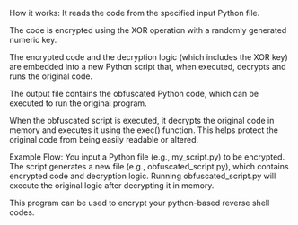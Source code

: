 How it works:
It reads the code from the specified input Python file.

The code is encrypted using the XOR operation with a randomly generated numeric key.

The encrypted code and the decryption logic (which includes the XOR key) are embedded into a new Python script that, when executed, decrypts and runs the original code.

The output file contains the obfuscated Python code, which can be executed to run the original program.

When the obfuscated script is executed, it decrypts the original code in memory and executes it using the exec() function. This helps protect the original code from being easily readable or altered.

Example Flow:
You input a Python file (e.g., my_script.py) to be encrypted.
The script generates a new file (e.g., obfuscated_script.py), which contains encrypted code and decryption logic.
Running obfuscated_script.py will execute the original logic after decrypting it in memory.

This program can be used to encrypt your python-based reverse shell codes.
